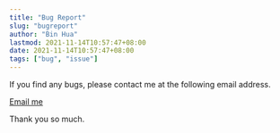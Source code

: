 ```yaml
---
title: "Bug Report"
slug: "bugreport"
author: "Bin Hua"
lastmod: 2021-11-14T10:57:47+08:00
date: 2021-11-14T10:57:47+08:00
tags: ["bug", "issue"]
---
```


If you find any bugs, please contact me at the following email address.

[Email me](mailto:bugs@tourcoder.com)

Thank you so much.

